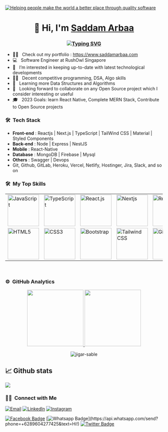 <p>
<a href="https://www.linkedin.com/in/saddamarbaa/">
  <img
    alt="Helping people make the world a better place through quality software"
    src="/images/banner-01.jpg"
  />
</a>
</P>

<h1 align="center">👋 Hi, I'm <a href="https://www.linkedin.com/in/saddamarbaa/" target="_blank"> Saddam Arbaa </a></h1>
<h3 align="center">
  
[![Typing SVG](https://readme-typing-svg.herokuapp.com?lines=Full-Stack+Web+Developer+;JavaScript+%7C+React+%2B+Redux%7CNext+js;Nodejs+%7C+Express+%7C+MongoDB)](https://git.io/typing-svg)
</h3>

- 👨‍💻 &nbsp; Check out my portfolio : https://www.saddamarbaa.com
- 💻 &nbsp; Software Engineer at RushOwl Singapore
- 👯 &nbsp; I’m interested in keeping up-to-date with latest technological developments
- ✍🏻 &nbsp; Decent competitive programming, DSA, Algo skills
- 🌱 &nbsp; Learning more Data Structures and Algorithms
- 👯 &nbsp; Looking forward to collaborate on any Open Source project which I consider interesting or useful
- 🎓 &nbsp; 2023 Goals: learn React Native, Complete MERN Stack, Contribute to Open Source projects

<h3> 🛠 &nbsp;Tech Stack</h3>

- <b>Front-end</b> : Reactjs | Next.js | TypeScript | TailWind CSS | Material | Styled Components
- <b>Back-end</b> : Node | Express | NestJS
- <b>Mobile</b> : React-Native
- <b>Database</b> : MongoDB | Firebase | Mysql
- <b>Others</b> : Swagger | Devops
- Git, Github, GitLab, Heroku, Vercel, Netlify, Hostinger, Jira, Slack, and so on

<h3> 🛠 &nbsp;My Top Skills</h3>

<table>
    <tr>
    <td>
    <img src="https://img.icons8.com/nolan/2x/javascript.png" title="JavaScript" width="100" alt="JavaScript">
    </td>
    <td>
    <img src="https://img.icons8.com/color/2x/typescript.png" title="TypeScript" width="100" alt="TypeScript">
    </td>
    <td>
    <img src="https://www.vectorlogo.zone/logos/reactjs/reactjs-icon.svg" title="React" width="100" alt="React.js">
    </td>
    <td>
    <img src="https://upload.wikimedia.org/wikipedia/commons/thumb/8/8e/Nextjs-logo.svg/800px-Nextjs-logo.svg.png" title="Nextjs" width="100" alt="Nextjs">
    </td>
    <td>
    <img src="https://www.theconsolelogs.com/react/redux.svg" title="Redux" width="100" alt="Redux">
    </td>
    <td>
    <img src="https://img.icons8.com/color/2x/nodejs.png" title="Node.js" width="100" alt="node.js">
    </td>
    <td>
    <img src="https://cdn.iconscout.com/icon/free/png-128/mongodb-4-1175139.png" title="MongoDB" width="100" alt="MongoDB">
    </td>
    </tr>
    <tr>
    <td>
    <img src="https://img.icons8.com/color/2x/html-5.png" title="HTML5" width="100" alt="HTML5"></td>
    <td>
    <img src="https://img.icons8.com/color/2x/css3.png" title="CSS3" width="100" alt="CSS3">
    </td>
    <td>
    <img src="https://img.icons8.com/color/2x/bootstrap.png" title="Bootstrap" width="100" alt="Bootstrap">
    </td>
    <td>
    <img src="https://image.pngaaa.com/388/3920388-middle.png" title="Tailwind CSS" width="100" alt="Tailwind CSS">
    </td>
    <td>
    <img src="https://img.icons8.com/nolan/2x/github.png" title="Git" width="100" alt="Git">
    </td>
    <td>
    <img src="https://www.vectorlogo.zone/logos/git-scm/git-scm-icon.svg" title="GitLab" width="100" alt="GitLab">
    </td>
    <td>
    <img src="https://w7.pngwing.com/pngs/1006/374/png-transparent-web-development-node-js-socket-io-javascript-network-socket-modernization-miscellaneous-logo-web-application-thumbnail.png" title="Express" width="100" alt="Express"></td>
    </tr>
</table>

<br/>

<h3> ⚙️ &nbsp;GitHub Analytics</h3>
<p align="center">
<a href="https://github.com/saddamarbaa">
  <img height="180em" src="https://github-readme-stats.vercel.app/api?username=saddamarbaa&show_icons=true&theme=algolia&include_all_commits=true&count_private=true"/>
  <img height="180em" src="https://github-readme-stats.vercel.app/api/top-langs/?username=saddamarbaa&layout=compact&langs_count=8&theme=algolia"/>
</a>
</p>

<div align="center">
<p><img align="center" src="https://github-readme-streak-stats.herokuapp.com/?user=saddamarbaa&theme=dark" alt="jigar-sable" /></p>
 </div>

## 📈 Github stats

<!-- <details>  -->
<!--   <summary>💻 GitHub Profile Stats</summary> -->

<a href="https://www.saddamarbaa.com/"><img src="https://activity-graph.herokuapp.com/graph?username=saddamarbaa&amp;theme=rogue&amp;bg_color=1F222E&amp;color=F85D7F" /> </a>
<br/>

<h3> 🤝🏻 &nbsp;Connect with Me </h3>

<p>
<a href="mailto:saddamarbaas@gmail.com"><img alt="Email" src="https://img.shields.io/badge/Email-saddamarbaas@gmail.com-blue?style=flat-square&logo=gmail"></a>
<a href="https://www.linkedin.com/in/saddamarbaa/"><img alt="LinkedIn" src="https://img.shields.io/badge/LinkedIn-Saddam%20Arbaa%20-blue?style=flat-square&logo=linkedin"></a>
<a href="https://www.instagram.com/saddam.dev/"><img alt="Instagram" src="https://img.shields.io/badge/Instagram-saddam_arbaa__-blue?style=flat-square&logo=instagram"></a>

[![Facebook Badge](https://img.shields.io/badge/-Facebook-3b5998?style=flat-square&labelColor=3b5998&logo=facebook&logoColor=white&link=https://www.facebook.com/weltonpfelix/)](https://www.facebook.com/saddam.arbaa)
[![Whatsapp Badge](https://img.shields.io/badge/-Whatsapp-4CA143?style=flat-square&labelColor=4CA143&logo=whatsapp&logoColor=white&link=https://api.whatsapp.com/send?phone=+6289604277425&text=Hi!)](https://api.whatsapp.com/send?phone=+6289604277425&text=Hi!)
[![Twitter Badge](https://img.shields.io/badge/-Twitter-1da1f2?style=flat-square&labelColor=1da1f2&logo=twitter&logoColor=white&link=https://www.twitter.com/_weltonfelix/)](https://twitter.com/ArbaaSaddam/)

</p>

<!-- ![](./gifs/code.gif) -->
